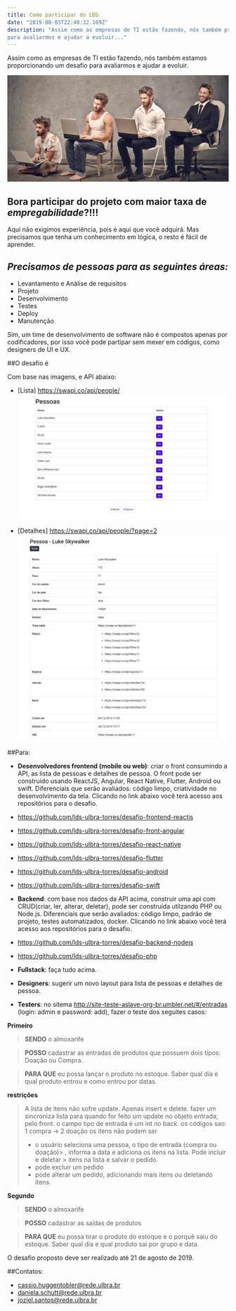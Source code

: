 ```yaml
---
title: Como participar do LDS
date: "2019-08-03T22:40:32.169Z"
description: "Assim como as empresas de TI estão fazendo, nós também proporcionamos um desafio,
para avaliarmos e ajudar a evoluir..."
---
```


Assim como as empresas de TI estão fazendo, nós também estamos proporcionando um desafio para avaliarmos e ajudar a evoluir.

![evolução](./sucesso-profissional.png)

## Bora participar do projeto com maior taxa de *empregabilidade*?!!!

Aqui não exigimos experiência, pois é aqui que você adquirá.
Mas precisamos que tenha um conhecimento em lógica, o resto é fácil de aprender.

*Precisamos de pessoas para as seguintes áreas:*
------

* Levantamento e Análise de requisitos
* Projeto
* Desenvolvimento
* Testes
* Deploy
* Manutenção

Sim, um time de desenvolvimento de software não é compostos apenas por codificadores,
por isso você pode partipar sem mexer em códigos, como designers de UI e UX.

##O desafio é

Com base nas imagens, e API abaixo:


- [Lista] https://swapi.co/api/people/
![lista](./lista.jpeg)

- [Detalhes] https://swapi.co/api/people/?page=2
![detalhes](./detalhes.jpeg)

##Para:

- **Desenvolvedores frontend (mobile ou web)**: criar o front consumindo a API, as lista de pessoas e detalhes de pessoa. O front pode ser construido usando ReactJS, Angular, React Native, Flutter, Android ou swift. Diferenciais que serão avaliados: código limpo, criatividade no desenvolvimento da tela. Clicando no link abaixo você terá acesso aos repositórios para o desafio.

- https://github.com/lds-ulbra-torres/desafio-frontend-reactjs
- https://github.com/lds-ulbra-torres/desafio-front-angular
- https://github.com/lds-ulbra-torres/desafio-react-native
- https://github.com/lds-ulbra-torres/desafio-flutter
- https://github.com/lds-ulbra-torres/desafio-android
- https://github.com/lds-ulbra-torres/desafio-swift

- **Backend**: com base nos dados da API acima, construir uma api com CRUD(criar, ler, alterar, deletar), pode ser construida utilzando PHP ou Node.js. Diferenciais que serão avaliados: código limpo, padrão de projeto, testes automatizados, docker. Clicando no link abaixo você terá acesso aos repositórios para o desafio.

- https://github.com/lds-ulbra-torres/desafio-backend-nodejs
- https://github.com/lds-ulbra-torres/desafio-php

- **Fullstack**: faça tudo acima.

- **Designers**: sugerir um novo layout para lista de pessoas e detalhes de pessoa.

- **Testers**:  no sitema http://site-teste-aslave-org-br.umbler.net/#/entradas (login: admin e password: add), fazer o teste dos seguites casos:

**Primeiro**
> **SENDO** o almoxarife 

> **POSSO** cadastrar as entradas de produtos que possuem dois tipos:  Doação ou Compra.

> **PARA QUE** eu possa lançar o produto no estoque. Saber qual dia e  qual produto entrou e como entrou por datas.

 **restrições**
> A lista de itens não sofre update. Apenas insert e delete.
> fazer um sincroniza lista para quando for feito um update no objeto  entrada, pelo front.
> o campo tipo de entrada é um int no back. os códigos sao: 1 compra -> 2 doação 
> os itens não podem ser 
> - o usuário seleciona uma pessoa, o tipo de entrada (compra ou doação)> , informa a data e adiciona os itens na lista. Pode incluir e deletar > itens na lista e salvar o pedido. 
> - pode excluir um pedido
> - pode alterar um pedido, adicionando mais itens ou deletando itens. 

**Segundo**


>**SENDO** o almoxarife 

>**POSSO** cadastrar as saídas de produtos

>**PARA QUE** eu possa tirar o produto do estoque e o porquê saiu do estoque. Saber qual dia e qual produto sai por grupo e data.


O desafio proposto deve ser realizado até 21 de agosto de 2019.


##Contatos:
- cassio.huggentobler@rede.ulbra.br
- daniela.schutt@rede.ulbra.br
- joziel.santos@rede.ulbra.br
